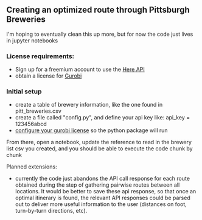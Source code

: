 ## Creating an optimized route through Pittsburgh Breweries

I'm hoping to eventually clean this up more, but for now the code just lives in jupyter notebooks

### License requirements:
+ Sign up for a freemium account to use the [Here API](https://developer.here.com/pricing) 
+ obtain a license for [Gurobi](https://www.gurobi.com/academia/academic-program-and-licenses/)

### Initial setup
+ create a table of brewery information, like the one found in pitt_breweries.csv
+ create a file called "config.py", and define your api key like: api_key = 123456abcd
+ [configure your gurobi license](https://www.gurobi.com/documentation/9.1/quickstart_mac/retrieving_and_setting_up_.html) so the python package will run

From there, open a notebook, update the reference to read in the brewery list csv you created, and you should be able to execute the code chunk by chunk

Planned extensions:
+ currently the code just abandons the API call response for each route obtained during the step of gathering pairwise routes between all locations. It would be better to save these api response, so that once an optimal itinerary is found, the relevant API responses could be parsed out to deliver more useful information to the user (distances on foot, turn-by-turn directions, etc). 
